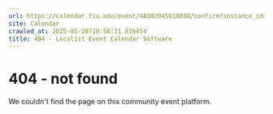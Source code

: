 ```yaml
---
url: https://calendar.fiu.edu/event/48102945618038/confirm?instance_id=48102945648778&return=https%3A%2F%2Fcalendar.fiu.edu%2Fcalendar%3Fevent_types%255B%255D%3D121720
site: Calendar
crawled_at: 2025-05-20T10:56:31.816454
title: 404 - Localist Event Calendar Software
---
```


# 404 - not found
We couldn't find the page on this community event platform.
